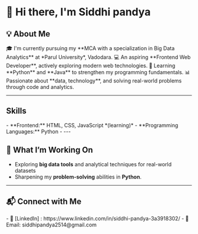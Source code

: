 
 <h1 style = "align-center"> 👋 Hi there, I'm Siddhi pandya </h1>

<h2> 💡 About Me  </h2>
🎓 I'm currently pursuing my **MCA with a specialization in Big Data Analytics** at *Parul University*, Vadodara.  
💻 An aspiring **Frontend Web Developer**, actively exploring modern web technologies.  
🐍 Learning **Python** and **Java** to strengthen my programming fundamentals.  
📊 Passionate about **data, technology**, and solving real-world problems through code and analytics.

---

<h2>  Skills </h2>
- **Frontend:** HTML, CSS, JavaScript *(learning)*  
- **Programming Languages:** Python
- 
---

<h2> 🚀 What I’m Working On  </h2>
 
- Exploring **big data tools** and analytical techniques for real-world datasets  
- Sharpening my **problem-solving** abilities in **Python**.

---

<h2> 📬 Connect with Me  </h2>
- 🔗 [LinkedIn] : https://www.linkedin.com/in/siddhi-pandya-3a3918302/
- 📧 Email: siddhipandya2514@gmail.com
